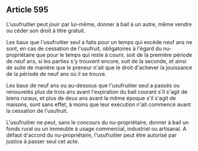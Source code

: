 Article 595
----
L'usufruitier peut jouir par lui-même, donner à bail à un autre, même vendre ou
céder son droit à titre gratuit.

Les baux que l'usufruitier seul a faits pour un temps qui excède neuf ans ne
sont, en cas de cessation de l'usufruit, obligatoires à l'égard du nu-
propriétaire que pour le temps qui reste à courir, soit de la première période
de neuf ans, si les parties s'y trouvent encore, soit de la seconde, et ainsi de
suite de manière que le preneur n'ait que le droit d'achever la jouissance de la
période de neuf ans où il se trouve.

Les baux de neuf ans ou au-dessous que l'usufruitier seul a passés ou renouvelés
plus de trois ans avant l'expiration du bail courant s'il s'agit de biens
ruraux, et plus de deux ans avant la même époque s'il s'agit de maisons, sont
sans effet, à moins que leur exécution n'ait commencé avant la cessation de
l'usufruit.

L'usufruitier ne peut, sans le concours du nu-propriétaire, donner à bail un
fonds rural ou un immeuble à usage commercial, industriel ou artisanal. A défaut
d'accord du nu-propriétaire, l'usufruitier peut être autorisé par justice à
passer seul cet acte.

